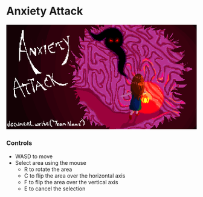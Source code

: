 # Anxiety Attack
![start menu art](./img/start.png)

### Controls
- WASD to move
- Select area using the mouse
  - R to rotate the area
  - C to flip the area over the horizontal axis
  - F to flip the area over the vertical axis
  - E to cancel the selection
